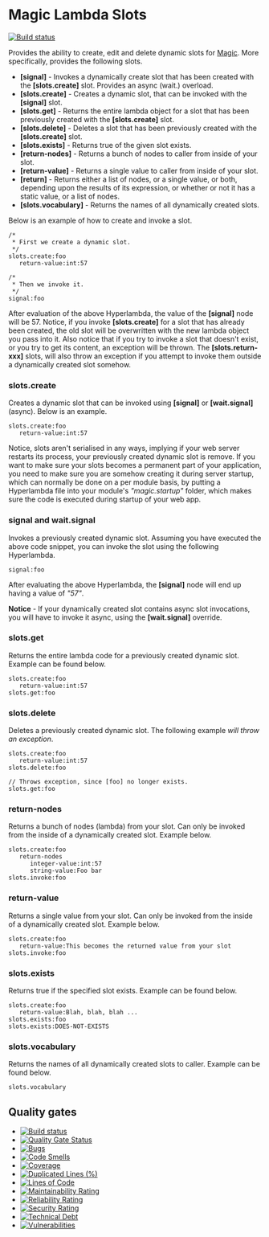 
# Magic Lambda Slots

[![Build status](https://travis-ci.com/polterguy/magic.lambda.slots.svg?master)](https://travis-ci.com/polterguy/magic.lambda.slots)

Provides the ability to create, edit and delete dynamic slots for [Magic](https://github.com/polterguy.magic). More specifically, provides
the following slots.

* __[signal]__ - Invokes a dynamically create slot that has been created with the __[slots.create]__ slot. Provides an async (wait.) overload.
* __[slots.create]__ - Creates a dynamic slot, that can be invoked with the __[signal]__ slot.
* __[slots.get]__ - Returns the entire lambda object for a slot that has been previously created with the __[slots.create]__ slot.
* __[slots.delete]__ - Deletes a slot that has been previously created with the __[slots.create]__ slot.
* __[slots.exists]__ - Returns true of the given slot exists.
* __[return-nodes]__ - Returns a bunch of nodes to caller from inside of your slot.
* __[return-value]__ - Returns a single value to caller from inside of your slot.
* __[return]__ - Returns either a list of nodes, or a single value, or both, depending upon the results of its expression,
or whether or not it has a static value, or a list of nodes.
* __[slots.vocabulary]__ - Returns the names of all dynamically created slots.

Below is an example of how to create and invoke a slot.

```
/*
 * First we create a dynamic slot.
 */
slots.create:foo
   return-value:int:57

/*
 * Then we invoke it.
 */
signal:foo
```

After evaluation of the above Hyperlambda, the value of the __[signal]__ node will be 57. Notice, if you
invoke __[slots.create]__ for a slot that has already been created, the old slot will be overwritten with the
new lambda object you pass into it. Also notice that if you try to invoke a slot that doesn't exist, or you try
to get its content, an exception will be thrown. The __[slots.return-xxx]__ slots, will also throw an exception if you
attempt to invoke them outside a dynamically created slot somehow.

### slots.create

Creates a dynamic slot that can be invoked using **[signal]** or **[wait.signal]** (async). Below is an example.

```
slots.create:foo
   return-value:int:57
```

Notice, slots aren't serialised in any ways, implying if your web server restarts its process, your previously created
dynamic slot is remove. If you want to make sure your slots becomes a permanent part of your application, you need to
make sure you are somehow creating it during server startup, which can normally be done on a per module basis, by putting
a Hyperlambda file into your module's _"magic.startup"_ folder, which makes sure the code is executed during startup
of your web app.

### signal and wait.signal

Invokes a previously created dynamic slot. Assuming you have executed the above code snippet, you can invoke the slot using
the following Hyperlambda.

```
signal:foo
```

After evaluating the above Hyperlambda, the **[signal]** node will end up having a value of _"57"_.

**Notice** - If your dynamically created slot contains async slot invocations, you will have to invoke
it async, using the **[wait.signal]** override.

### slots.get

Returns the entire lambda code for a previously created dynamic slot. Example can be found below.

```
slots.create:foo
   return-value:int:57
slots.get:foo
```

### slots.delete

Deletes a previously created dynamic slot. The following example _will throw an exception_.

```
slots.create:foo
   return-value:int:57
slots.delete:foo

// Throws exception, since [foo] no longer exists.
slots.get:foo
```

### return-nodes

Returns a bunch of nodes (lambda) from your slot. Can only be invoked from the inside of
a dynamically created slot. Example below.

```
slots.create:foo
   return-nodes
      integer-value:int:57
      string-value:Foo bar
slots.invoke:foo
```

### return-value

Returns a single value from your slot. Can only be invoked from the inside of
a dynamically created slot. Example below.

```
slots.create:foo
   return-value:This becomes the returned value from your slot
slots.invoke:foo
```

### slots.exists

Returns true if the specified slot exists. Example can be found below.

```
slots.create:foo
   return-value:Blah, blah, blah ...
slots.exists:foo
slots.exists:DOES-NOT-EXISTS
```

### slots.vocabulary

Returns the names of all dynamically created slots to caller. Example can be
found below.

```
slots.vocabulary
```

## Quality gates

- [![Build status](https://travis-ci.com/polterguy/magic.lambda.slots.svg?master)](https://travis-ci.com/polterguy/magic.lambda.slots)
- [![Quality Gate Status](https://sonarcloud.io/api/project_badges/measure?project=polterguy_magic.lambda.slots&metric=alert_status)](https://sonarcloud.io/dashboard?id=polterguy_magic.lambda.slots)
- [![Bugs](https://sonarcloud.io/api/project_badges/measure?project=polterguy_magic.lambda.slots&metric=bugs)](https://sonarcloud.io/dashboard?id=polterguy_magic.lambda.slots)
- [![Code Smells](https://sonarcloud.io/api/project_badges/measure?project=polterguy_magic.lambda.slots&metric=code_smells)](https://sonarcloud.io/dashboard?id=polterguy_magic.lambda.slots)
- [![Coverage](https://sonarcloud.io/api/project_badges/measure?project=polterguy_magic.lambda.slots&metric=coverage)](https://sonarcloud.io/dashboard?id=polterguy_magic.lambda.slots)
- [![Duplicated Lines (%)](https://sonarcloud.io/api/project_badges/measure?project=polterguy_magic.lambda.slots&metric=duplicated_lines_density)](https://sonarcloud.io/dashboard?id=polterguy_magic.lambda.slots)
- [![Lines of Code](https://sonarcloud.io/api/project_badges/measure?project=polterguy_magic.lambda.slots&metric=ncloc)](https://sonarcloud.io/dashboard?id=polterguy_magic.lambda.slots)
- [![Maintainability Rating](https://sonarcloud.io/api/project_badges/measure?project=polterguy_magic.lambda.slots&metric=sqale_rating)](https://sonarcloud.io/dashboard?id=polterguy_magic.lambda.slots)
- [![Reliability Rating](https://sonarcloud.io/api/project_badges/measure?project=polterguy_magic.lambda.slots&metric=reliability_rating)](https://sonarcloud.io/dashboard?id=polterguy_magic.lambda.slots)
- [![Security Rating](https://sonarcloud.io/api/project_badges/measure?project=polterguy_magic.lambda.slots&metric=security_rating)](https://sonarcloud.io/dashboard?id=polterguy_magic.lambda.slots)
- [![Technical Debt](https://sonarcloud.io/api/project_badges/measure?project=polterguy_magic.lambda.slots&metric=sqale_index)](https://sonarcloud.io/dashboard?id=polterguy_magic.lambda.slots)
- [![Vulnerabilities](https://sonarcloud.io/api/project_badges/measure?project=polterguy_magic.lambda.slots&metric=vulnerabilities)](https://sonarcloud.io/dashboard?id=polterguy_magic.lambda.slots)

